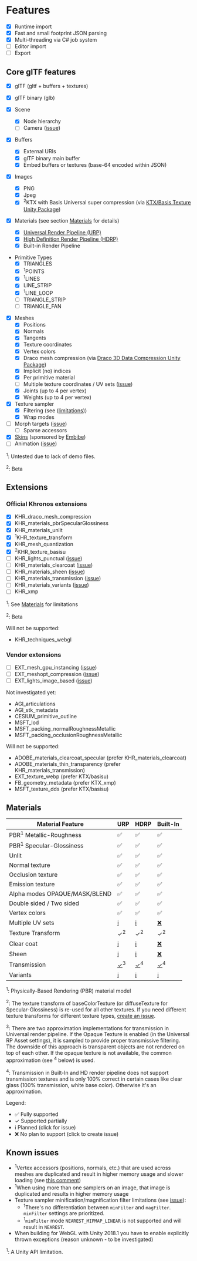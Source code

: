 # Features

- [x] Runtime import
- [x] Fast and small footprint JSON parsing
- [x] Multi-threading via C# job system
- [ ] Editor import
- [ ] Export

## Core glTF features

- [x] glTF (gltf + buffers + textures)
- [x] glTF binary (glb)

- [x] Scene
  - [x] Node hierarchy
  - [ ] Camera ([issue][Cameras])
- [x] Buffers
  - [x] External URIs
  - [x] glTF binary main buffer
  - [x] Embed buffers or textures (base-64 encoded within JSON)
- [x] Images
  - [x] PNG
  - [x] Jpeg
  - [x] <sup>2</sup>KTX with Basis Universal super compression (via [KTX/Basis Texture Unity Package](https://github.com/atteneder/KtxUnity))
- [x] Materials (see section [Materials](#materials) for details)
  - [x] [Universal Render Pipeline (URP)][URP]
  - [x] [High Definition Render Pipeline (HDRP)][HDRP]
  - [x] Built-in Render Pipeline
- Primitive Types
  - [x] TRIANGLES
  - [x] <sup>1</sup>POINTS
  - [x] <sup>1</sup>LINES
  - [x] LINE_STRIP
  - [x] <sup>1</sup>LINE_LOOP
  - [ ] TRIANGLE_STRIP
  - [ ] TRIANGLE_FAN
- [x] Meshes
  - [x] Positions
  - [x] Normals
  - [x] Tangents
  - [x] Texture coordinates
  - [x] Vertex colors
  - [x] Draco mesh compression (via [Draco 3D Data Compression Unity Package](https://github.com/atteneder/DracoUnity))
  - [x] Implicit (no) indices
  - [x] Per primitive material
  - [ ] Multiple texture coordinates / UV sets ([issue][UVsets])
  - [x] Joints (up to 4 per vertex)
  - [x] Weights (up to 4 per vertex)
- [x] Texture sampler
  - [x] Filtering (see ([limitations](#knownissues)))
  - [x] Wrap modes
- [ ] Morph targets ([issue][MorphTargets])
  - [ ] Sparse accessors
- [x] [Skins][Skins] (sponsored by [Embibe](https://www.embibe.com))
- [ ] Animation ([issue][Animation])

<sup>1</sup>: Untested due to lack of demo files.

<sup>2</sup>: Beta

## Extensions

### Official Khronos extensions

- [x] KHR_draco_mesh_compression
- [x] KHR_materials_pbrSpecularGlossiness
- [x] KHR_materials_unlit
- [x] <sup>1</sup>KHR_texture_transform
- [x] KHR_mesh_quantization
- [x] <sup>2</sup>KHR_texture_basisu
- [ ] KHR_lights_punctual ([issue][PointLights])
- [ ] KHR_materials_clearcoat ([issue][ClearCoat])
- [ ] KHR_materials_sheen ([issue][Sheen])
- [ ] KHR_materials_transmission ([issue][Transmission])
- [ ] KHR_materials_variants ([issue][Variants])
- [ ] KHR_xmp

<sup>1</sup>: See [Materials](#materials) for limitations

<sup>2</sup>: Beta

Will not be supported:

- KHR_techniques_webgl

### Vendor extensions

- [ ] EXT_mesh_gpu_instancing ([issue][GPUinstancing])
- [ ] EXT_meshopt_compression ([issue][MeshOpt])
- [ ] EXT_lights_image_based ([issue][IBL])

Not investigated yet:

- AGI_articulations
- AGI_stk_metadata
- CESIUM_primitive_outline
- MSFT_lod
- MSFT_packing_normalRoughnessMetallic
- MSFT_packing_occlusionRoughnessMetallic

Will not be supported:

- ADOBE_materials_clearcoat_specular (prefer KHR_materials_clearcoat)
- ADOBE_materials_thin_transparency (prefer KHR_materials_transmission)
- EXT_texture_webp (prefer KTX/basisu)
- FB_geometry_metadata (prefer KTX_xmp)
- MSFT_texture_dds (prefer KTX/basisu)

## Materials

| Material Feature              | URP | HDRP | Built-In |
|-------------------------------|-----|------|----------|
| PBR<sup>1</sup> Metallic-Roughness        | ✅  | ✅   | ✅       |
| PBR<sup>1</sup> Specular-Glossiness       | ✅  | ✅   | ✅       |
| Unlit                         | ✅  | ✅   | ✅       |
| Normal texture                | ✅  | ✅   | ✅       |
| Occlusion texture             | ✅  | ✅   | ✅       |
| Emission texture              | ✅  | ✅   | ✅       |
| Alpha modes OPAQUE/MASK/BLEND | ✅  | ✅   | ✅       |
| Double sided / Two sided      | ✅  | ✅   | ✅       |
| Vertex colors                 | ✅  | ✅   | ✅       |
| Multiple UV sets              | [ℹ][UVsets] | [ℹ][UVsets] | [❌][newIssue] |
| Texture Transform             | ✓<sup>2</sup>  | ✓<sup>2</sup>   | ✓<sup>2</sup>       |
| Clear coat                    | [ℹ][ClearCoat] | [ℹ][ClearCoat] | [❌][ClearCoat] |
| Sheen                         | [ℹ][Sheen] | [ℹ][Sheen] | [❌][Sheen] |
| Transmission                  | [✓][Transmission]<sup>3</sup> | [✓][Transmission]<sup>4</sup> | [✓][Transmission]<sup>4</sup> |
| Variants                      | [ℹ][Variants] | [ℹ][Variants] | [ℹ][Variants] |

<sup>1</sup>: Physically-Based Rendering (PBR) material model

<sup>2</sup>: The texture transform of baseColorTexture (or diffuseTexture for Specular-Glossiness) is re-used for all other textures. If you need different texture transforms for different texture types, [create an issue][newIssue].

<sup>3</sup>: There are two approximation implementations for transmission in Universal render pipeline. If the Opaque Texture is enabled (in the Universal RP Asset settings), it is sampled to provide proper transmissive filtering. The downside of this approach is transparent objects are not rendered on top of each other. If the opaque texture is not available, the common approximation (see <sup>4</sup> below) is used.

<sup>4</sup>: Transmission in Built-In and HD render pipeline does not support transmission textures and is only 100% correct in certain cases like clear glass (100% transmission, white base color). Otherwise it's an approximation.

Legend:

- ✅ Fully supported
- ✓ Supported partially
- ℹ Planned (click for issue)
- ❌ No plan to support (click to create issue)

## <a name="knownissues">Known issues

- <sup>1</sup>Vertex accessors (positions, normals, etc.) that are used across meshes are duplicated and result in higher memory usage and slower loading (see [this comment](https://github.com/atteneder/glTFast/issues/52#issuecomment-583837852))
- <sup>1</sup>When using more than one samplers on an image, that image is duplicated and results in higher memory usage
- Texture sampler minification/magnification filter limitations (see [issue][SamplerFilter]):
  - <sup>1</sup>There's no differentiation between `minFilter` and `magFilter`. `minFilter` settings are prioritized.
  - <sup>1</sup>`minFilter` mode `NEAREST_MIPMAP_LINEAR` is not supported and will result in `NEAREST`.
- When building for WebGL with Unity 2018.1 you have to enable explicitly thrown exceptions (reason unknown - to be investigated)

<sup>1</sup>: A Unity API limitation.

[Animation]: https://github.com/atteneder/glTFast/issues/124
[URP]: https://unity.com/srp/universal-render-pipeline
[HDRP]: https://unity.com/srp/High-Definition-Render-Pipeline
[newIssue]: https://github.com/atteneder/glTFast/issues/new
[Cameras]: https://github.com/atteneder/glTFast/issues/12
[MorphTargets]: https://github.com/atteneder/glTFast/issues/8
[PointLights]: https://github.com/atteneder/glTFast/issues/17
[Skins]: https://github.com/KhronosGroup/glTF/blob/master/specification/2.0/README.md#skins
[UVsets]: https://github.com/atteneder/glTFast/issues/34
[ClearCoat]: https://github.com/atteneder/glTFast/issues/68
[Sheen]: https://github.com/atteneder/glTFast/issues/110
[Transmission]: https://github.com/atteneder/glTFast/issues/111
[Variants]: https://github.com/atteneder/glTFast/issues/112
[GPUinstancing]: https://github.com/atteneder/glTFast/issues/107
[MeshOpt]: https://github.com/atteneder/glTFast/issues/106
[IBL]: https://github.com/atteneder/glTFast/issues/108
[SamplerFilter]: https://github.com/atteneder/glTFast/issues/61 
